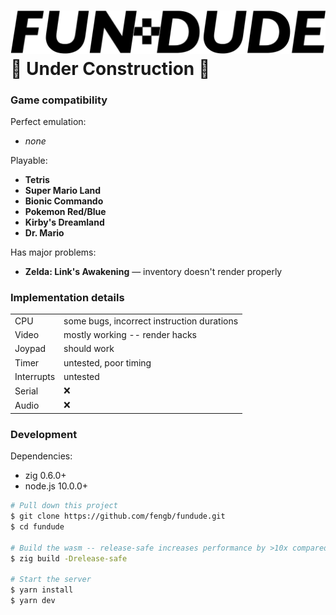 # ![FUN DUDE](web/logo.svg) <br> 🚧 Under Construction 🚧

### Game compatibility

Perfect emulation:
- _none_

Playable:
- **Tetris**
- **Super Mario Land**
- **Bionic Commando**
- **Pokemon Red/Blue**
- **Kirby's Dreamland**
- **Dr. Mario**

Has major problems:
- **Zelda: Link's Awakening** — inventory doesn't render properly

### Implementation details

| | |
|-|-|
| CPU | some bugs, incorrect instruction durations |
| Video | mostly working -- render hacks |
| Joypad | should work |
| Timer | untested, poor timing |
| Interrupts | untested |
| Serial | ❌ |
| Audio | ❌ |

### Development

Dependencies:
- zig 0.6.0+
- node.js 10.0.0+

```bash
# Pull down this project
$ git clone https://github.com/fengb/fundude.git
$ cd fundude

# Build the wasm -- release-safe increases performance by >10x compared to the default debug mode
$ zig build -Drelease-safe

# Start the server
$ yarn install
$ yarn dev
```
